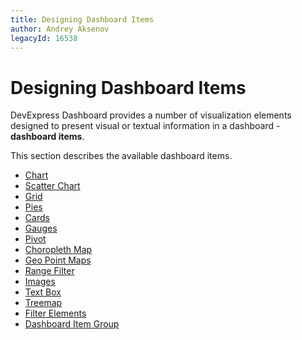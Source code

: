 ```yaml
---
title: Designing Dashboard Items
author: Andrey Aksenov
legacyId: 16538
---
```

# Designing Dashboard Items
DevExpress Dashboard provides a number of visualization elements designed to present visual or textual information in a dashboard - **dashboard items**.

This section describes the available dashboard items.
* [Chart](designing-dashboard-items/chart.md)
* [Scatter Chart](designing-dashboard-items/scatter-chart.md)
* [Grid](designing-dashboard-items/grid.md)
* [Pies](designing-dashboard-items/pies.md)
* [Cards](designing-dashboard-items/cards.md)
* [Gauges](designing-dashboard-items/gauges.md)
* [Pivot](designing-dashboard-items/pivot.md)
* [Choropleth Map](designing-dashboard-items/choropleth-map.md)
* [Geo Point Maps](designing-dashboard-items/geo-point-maps.md)
* [Range Filter](designing-dashboard-items/range-filter.md)
* [Images](designing-dashboard-items/images.md)
* [Text Box](designing-dashboard-items/text-box.md)
* [Treemap](designing-dashboard-items/treemap.md)
* [Filter Elements](designing-dashboard-items/filter-elements.md)
* [Dashboard Item Group](designing-dashboard-items/dashboard-item-group.md)